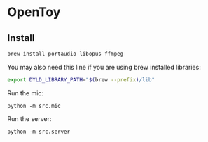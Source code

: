 # OpenToy

## Install


```sh
brew install portaudio libopus ffmpeg

```

You may also need this line if you are using brew installed libraries:

```sh
export DYLD_LIBRARY_PATH="$(brew --prefix)/lib"
```

Run the mic:

    python -m src.mic

Run the server:

    python -m src.server
